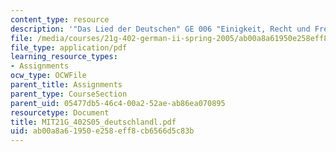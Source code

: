 ```yaml
---
content_type: resource
description: '"Das Lied der Deutschen" GE 006 "Einigkeit, Recht und Freiheit"'
file: /media/courses/21g-402-german-ii-spring-2005/ab00a8a61950e258eff8cb6566d5c83b_MIT21G_402S05_deutschlandl.pdf
file_type: application/pdf
learning_resource_types:
- Assignments
ocw_type: OCWFile
parent_title: Assignments
parent_type: CourseSection
parent_uid: 05477db5-46c4-00a2-52ae-ab86ea070895
resourcetype: Document
title: MIT21G_402S05_deutschlandl.pdf
uid: ab00a8a6-1950-e258-eff8-cb6566d5c83b
---
```

